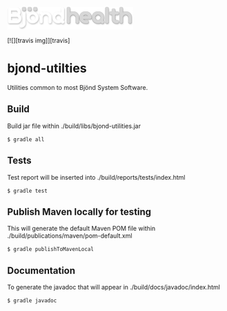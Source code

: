 ![alt text](https://github.com/Bjond/bjond-utilities/blob/master/images/bjondhealthlogo-whitegrey.png "Bjönd Inc.")

[![][travis img]][travis]

# bjond-utilties

 Utilities common to most Bjönd System Software.


## Build

Build jar file within ./build/libs/bjond-utilities.jar

```shell
$ gradle all
```

## Tests

Test report will be inserted into ./build/reports/tests/index.html

```shell
$ gradle test
```


## Publish Maven locally for testing

This will generate the default Maven POM file within ./build/publications/maven/pom-default.xml

```shell
$ gradle publishToMavenLocal
```



## Documentation

To generate the javadoc that will appear in ./build/docs/javadoc/index.html

```shell
$ gradle javadoc
```



